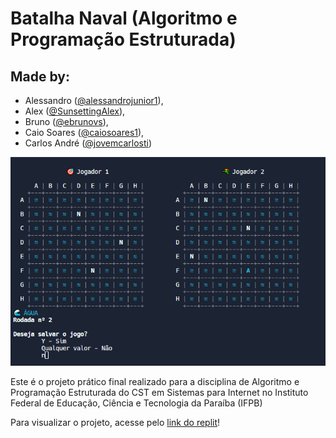 # Batalha Naval (Algoritmo e Programação Estruturada)
## Made by:
- Alessandro ([@alessandrojunior1](https://github.com/alessandrojunior1
)),
- Alex ([@SunsettingAlex](https://github.com/SunsettingAlex)),
- Bruno ([@ebrunovs](https://github.com/ebrunovs)),
- Caio Soares ([@caiosoares1](https://github.com/caiosoares1)),
- Carlos André ([@jovemcarlosti](https://github.com/JovemCarlosTI)) 

![preview](preview.png)

Este é o projeto prático final realizado para a disciplina de Algoritmo e Programação Estruturada do CST em Sistemas para Internet no Instituto Federal de Educação, Ciência e Tecnologia da Paraíba (IFPB)

Para visualizar o projeto, acesse pelo [link do replit](https://replit.com/@CarlosAndre34/Batalha-Naval-Projeto-Final-APE)!